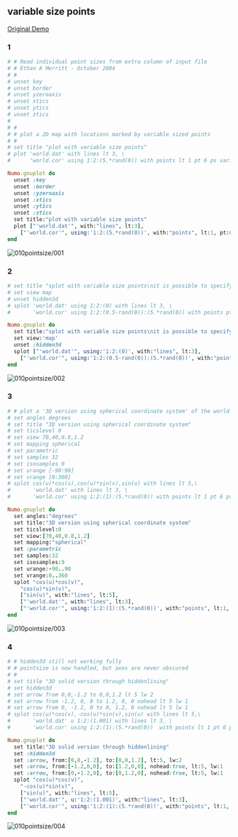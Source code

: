 ## variable size points
[Original Demo](http://gnuplot.sourceforge.net/demo_4.6/pointsize.html)

### 1

```ruby
# # Read individual point sizes from extra column of input file
# # Ethan A Merritt - October 2004
# #
# unset key
# unset border
# unset yzeroaxis
# unset xtics
# unset ytics
# unset ztics
#
# #
# # plot a 2D map with locations marked by variable sized points
# #
# set title "plot with variable size points"
# plot 'world.dat' with lines lt 3, \
#      'world.cor' using 1:2:(5.*rand(0)) with points lt 1 pt 6 ps variable

Numo.gnuplot do
  unset :key
  unset :border
  unset :yzeroaxis
  unset :xtics
  unset :ytics
  unset :ztics
  set title:"plot with variable size points"
  plot ["'world.dat'", with:"lines", lt:3],
    ["'world.cor'", using:'1:2:(5.*rand(0))', with:"points", lt:1, pt:6, ps:"variable"]
end
```
![010pointsize/001](https://raw.githubusercontent.com/ruby-numo/numo-gnuplot-demo/master/gnuplot/md/010pointsize/image/001.png)

### 2

```ruby
# set title "splot with variable size points\nit is possible to specify size and color separately"
# set view map
# unset hidden3d
# splot 'world.dat' using 1:2:(0) with lines lt 3, \
#       'world.cor' using 1:2:(0.5-rand(0)):(5.*rand(0)) with points pt 5 ps var lt palette

Numo.gnuplot do
  set title:"splot with variable size points\nit is possible to specify size and color separately"
  set view:'map'
  unset :hidden3d
  splot ["'world.dat'", using:'1:2:(0)', with:"lines", lt:3],
    ["'world.cor'", using:'1:2:(0.5-rand(0)):(5.*rand(0))', with:"points", pt:5, ps:"var", lt:true, palette:true]
end
```
![010pointsize/002](https://raw.githubusercontent.com/ruby-numo/numo-gnuplot-demo/master/gnuplot/md/010pointsize/image/002.png)

### 3

```ruby
# # plot a '3D version using spherical coordinate system' of the world.
# set angles degrees
# set title "3D version using spherical coordinate system"
# set ticslevel 0
# set view 70,40,0.8,1.2
# set mapping spherical
# set parametric
# set samples 32
# set isosamples 9
# set urange [-90:90]
# set vrange [0:360]
# splot cos(u)*cos(v),cos(u)*sin(v),sin(u) with lines lt 5,\
#       'world.dat' with lines lt 3, \
#       'world.cor' using 1:2:(1):(5.*rand(0)) with points lt 1 pt 6 ps variable

Numo.gnuplot do
  set angles:"degrees"
  set title:"3D version using spherical coordinate system"
  set ticslevel:0
  set view:[70,40,0.8,1.2]
  set mapping:"spherical"
  set :parametric
  set samples:32
  set isosamples:9
  set urange:-90..90
  set vrange:0..360
  splot "cos(u)*cos(v)",
    "cos(u)*sin(v)",
    ["sin(u)", with:"lines", lt:5],
    ["'world.dat'", with:"lines", lt:3],
    ["'world.cor'", using:'1:2:(1):(5.*rand(0))', with:"points", lt:1, pt:6, ps:"variable"]
end
```
![010pointsize/003](https://raw.githubusercontent.com/ruby-numo/numo-gnuplot-demo/master/gnuplot/md/010pointsize/image/003.png)

### 4

```ruby
# # hidden3d still not working fully
# # pointsize is now handled, but axes are never obscured
# #
# set title "3D solid version through hiddenlining"
# set hidden3d
# set arrow from 0,0,-1.2 to 0,0,1.2 lt 5 lw 2
# set arrow from -1.2, 0, 0 to 1.2, 0, 0 nohead lt 5 lw 1
# set arrow from 0, -1.2, 0 to 0, 1.2, 0 nohead lt 5 lw 1
# splot cos(u)*cos(v),-cos(u)*sin(v),sin(u) with lines lt 5,\
#       'world.dat' u 1:2:(1.001) with lines lt 3, \
#       'world.cor' using 1:2:(1):(5.*rand(0))  with points lt 1 pt 6 ps var

Numo.gnuplot do
  set title:"3D solid version through hiddenlining"
  set :hidden3d
  set :arrow, from:[0,0,-1.2], to:[0,0,1.2], lt:5, lw:2
  set :arrow, from:[-1.2,0,0], to:[1.2,0,0], nohead:true, lt:5, lw:1
  set :arrow, from:[0,-1.2,0], to:[0,1.2,0], nohead:true, lt:5, lw:1
  splot "cos(u)*cos(v)",
    "-cos(u)*sin(v)",
    ["sin(u)", with:"lines", lt:5],
    ["'world.dat'", u:'1:2:(1.001)', with:"lines", lt:3],
    ["'world.cor'", using:'1:2:(1):(5.*rand(0))', with:"points", lt:1, pt:6, ps:"var"]
end
```
![010pointsize/004](https://raw.githubusercontent.com/ruby-numo/numo-gnuplot-demo/master/gnuplot/md/010pointsize/image/004.png)
